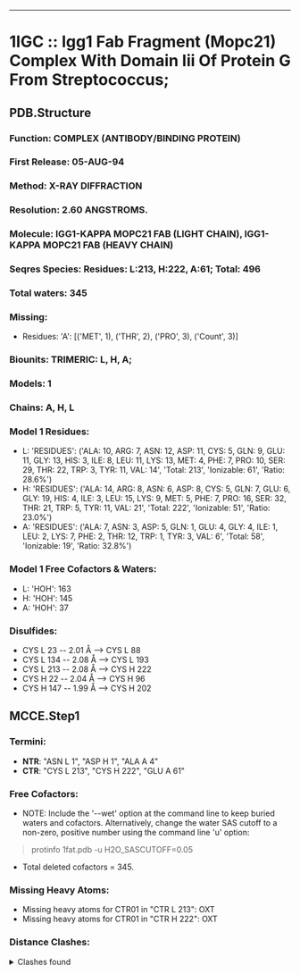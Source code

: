 ---
# 1IGC :: Igg1 Fab Fragment (Mopc21) Complex With Domain Iii Of Protein G From Streptococcus;
## PDB.Structure
### Function: COMPLEX (ANTIBODY/BINDING PROTEIN)
### First Release: 05-AUG-94
### Method: X-RAY DIFFRACTION
### Resolution: 2.60 ANGSTROMS.
### Molecule: IGG1-KAPPA MOPC21 FAB (LIGHT CHAIN), IGG1-KAPPA MOPC21 FAB (HEAVY CHAIN)
### Seqres Species: Residues: L:213, H:222, A:61; Total: 496
### Total waters: 345
### Missing:
  - Residues:
 'A': [('MET', 1), ('THR', 2), ('PRO', 3), ('Count', 3)]

### Biounits: TRIMERIC: L, H, A;
### Models: 1
### Chains: A, H, L
### Model 1 Residues:
  - L:
 'RESIDUES': ('ALA: 10, ARG: 7, ASN: 12, ASP: 11, CYS: 5, GLN: 9, GLU: 11, GLY: 13, HIS: 3, ILE: 8, LEU: 11, LYS: 13, MET: 4, PHE: 7, PRO: 10, SER: 29, THR: 22, TRP: 3, TYR: 11, VAL: 14', 'Total: 213', 'Ionizable: 61',
              'Ratio: 28.6%')
  - H:
 'RESIDUES': ('ALA: 14, ARG: 8, ASN: 6, ASP: 8, CYS: 5, GLN: 7, GLU: 6, GLY: 19, HIS: 4, ILE: 3, LEU: 15, LYS: 9, MET: 5, PHE: 7, PRO: 16, SER: 32, THR: 21, TRP: 5, TYR: 11, VAL: 21', 'Total: 222', 'Ionizable: 51',
              'Ratio: 23.0%')
  - A:
 'RESIDUES': ('ALA: 7, ASN: 3, ASP: 5, GLN: 1, GLU: 4, GLY: 4, ILE: 1, LEU: 2, LYS: 7, PHE: 2, THR: 12, TRP: 1, TYR: 3, VAL: 6', 'Total: 58', 'Ionizable: 19',
              'Ratio: 32.8%')

### Model 1 Free Cofactors & Waters:
  - L:
 'HOH': 163
  - H:
 'HOH': 145
  - A:
 'HOH': 37

### Disulfides:
  - CYS L  23 -- 2.01 Å --> CYS L  88
  - CYS L 134 -- 2.08 Å --> CYS L 193
  - CYS L 213 -- 2.08 Å --> CYS H 222
  - CYS H  22 -- 2.04 Å --> CYS H  96
  - CYS H 147 -- 1.99 Å --> CYS H 202

## MCCE.Step1
### Termini:
 - <strong>NTR</strong>: "ASN L   1", "ASP H   1", "ALA A   4"
 - <strong>CTR</strong>: "CYS L 213", "CYS H 222", "GLU A  61"

### Free Cofactors:
  - NOTE: Include the '--wet' option at the command line to keep buried waters and cofactors. Alternatively, change the water SAS cutoff to a non-zero, positive number using the command line 'u' option:
  > protinfo 1fat.pdb -u H2O_SASCUTOFF=0.05
  - Total deleted cofactors = 345.

### Missing Heavy Atoms:
  -    Missing heavy atoms for CTR01 in "CTR L 213":   OXT
  -    Missing heavy atoms for CTR01 in "CTR H 222":   OXT

### Distance Clashes:
<details><summary>Clashes found</summary>

- d= 1.50: " CA  NTR L   1" to " CB  ASN L   1"
- d= 1.89: " O   VAL L  30" to " O   SER L  67"
- d= 1.84: " O   ILE L 150" to " O   SER L 190"
- d= 1.80: " O   TYR L 191" to " O   SER L 207"
- d= 1.54: " CA  NTR H   1" to " CB  ASP H   1"
- d= 1.99: " SG  CYS H 147" to " SG  CYS H 202"
- d= 1.53: " CA  NTR A   4" to " CB  ALA A   4"

</details>

